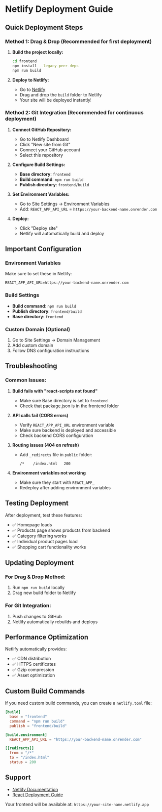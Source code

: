 # Netlify Deployment Guide

## Quick Deployment Steps

### Method 1: Drag & Drop (Recommended for first deployment)

1. **Build the project locally:**
   ```bash
   cd frontend
   npm install --legacy-peer-deps
   npm run build
   ```

2. **Deploy to Netlify:**
   - Go to [Netlify](https://netlify.com)
   - Drag and drop the `build` folder to Netlify
   - Your site will be deployed instantly!

### Method 2: Git Integration (Recommended for continuous deployment)

1. **Connect GitHub Repository:**
   - Go to Netlify Dashboard
   - Click "New site from Git"
   - Connect your GitHub account
   - Select this repository

2. **Configure Build Settings:**
   - **Base directory**: `frontend`
   - **Build command**: `npm run build`
   - **Publish directory**: `frontend/build`

3. **Set Environment Variables:**
   - Go to Site Settings → Environment Variables
   - Add: `REACT_APP_API_URL` = `https://your-backend-name.onrender.com`

4. **Deploy:**
   - Click "Deploy site"
   - Netlify will automatically build and deploy

## Important Configuration

### Environment Variables

Make sure to set these in Netlify:

```
REACT_APP_API_URL=https://your-backend-name.onrender.com
```

### Build Settings

- **Build command**: `npm run build`
- **Publish directory**: `frontend/build`
- **Base directory**: `frontend`

### Custom Domain (Optional)

1. Go to Site Settings → Domain Management
2. Add custom domain
3. Follow DNS configuration instructions

## Troubleshooting

### Common Issues:

1. **Build fails with "react-scripts not found"**
   - Make sure Base directory is set to `frontend`
   - Check that package.json is in the frontend folder

2. **API calls fail (CORS errors)**
   - Verify `REACT_APP_API_URL` environment variable
   - Make sure backend is deployed and accessible
   - Check backend CORS configuration

3. **Routing issues (404 on refresh)**
   - Add `_redirects` file in `public` folder:
     ```
     /*    /index.html   200
     ```

4. **Environment variables not working**
   - Make sure they start with `REACT_APP_`
   - Redeploy after adding environment variables

## Testing Deployment

After deployment, test these features:
- ✅ Homepage loads
- ✅ Products page shows products from backend
- ✅ Category filtering works
- ✅ Individual product pages load
- ✅ Shopping cart functionality works

## Updating Deployment

### For Drag & Drop Method:
1. Run `npm run build` locally
2. Drag new build folder to Netlify

### For Git Integration:
1. Push changes to GitHub
2. Netlify automatically rebuilds and deploys

## Performance Optimization

Netlify automatically provides:
- ✅ CDN distribution
- ✅ HTTPS certificates
- ✅ Gzip compression
- ✅ Asset optimization

## Custom Build Commands

If you need custom build commands, you can create a `netlify.toml` file:

```toml
[build]
  base = "frontend"
  command = "npm run build"
  publish = "frontend/build"

[build.environment]
  REACT_APP_API_URL = "https://your-backend-name.onrender.com"

[[redirects]]
  from = "/*"
  to = "/index.html"
  status = 200
```

## Support

- [Netlify Documentation](https://docs.netlify.com/)
- [React Deployment Guide](https://create-react-app.dev/docs/deployment/)

Your frontend will be available at: `https://your-site-name.netlify.app`
